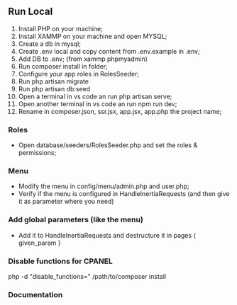 ## Run Local

1. Install PHP on your machine;
2. Install XAMMP on your machine and open MYSQL;
3. Create a db in mysql;
4. Create .env local and copy content from .env.example in .env;
5. Add DB to .env; (from xammp phpmyadmin)
6. Run composer install in folder;
7. Configure your app roles in RolesSeeder;
8. Run php artisan migrate
9. Run php artisan db:seed
10. Open a terminal in vs code an run php artisan serve;
11. Open another terminal in vs code an run npm run dev;
12. Rename in composer.json, ssr.jsx, app.jsx, app.php the project name;

### Roles

- Open database/seeders/RolesSeeder.php and set the roles & permissions;

### Menu

- Modify the menu in config/menu/admin.php and user.php;
- Verify if the menu is configured in HandleInertiaRequests (and then give it as parameter where you need)

### Add global parameters (like the menu)

- Add it to HandleInertiaRequests and destructure it in pages { given_param }

### Disable functions for CPANEL

php -d "disable_functions=" /path/to/composer install

### Documentation
